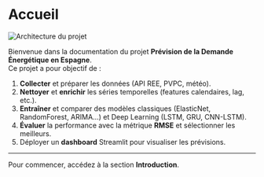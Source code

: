 # Accueil

![Architecture du projet](images/architecture.png)

Bienvenue dans la documentation du projet **Prévision de la Demande Énergétique en Espagne**.  
Ce projet a pour objectif de :

1. **Collecter** et préparer les données (API REE, PVPC, météo).  
2. **Nettoyer** et **enrichir** les séries temporelles (features calendaires, lag, etc.).  
3. **Entraîner** et comparer des modèles classiques (ElasticNet, RandomForest, ARIMA…) et Deep Learning (LSTM, GRU, CNN-LSTM).  
4. **Évaluer** la performance avec la métrique **RMSE** et sélectionner les meilleurs.  
5. Déployer un **dashboard** Streamlit pour visualiser les prévisions.

---

Pour commencer, accédez à la section **Introduction**.
